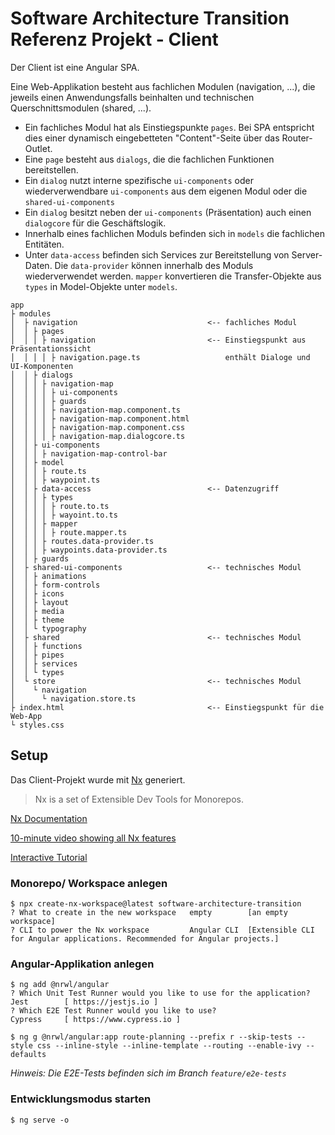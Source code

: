 # Software Architecture Transition Referenz Projekt - Client

Der Client ist eine Angular SPA.

Eine Web-Applikation besteht aus fachlichen Modulen (navigation, ...), 
die jeweils einen Anwendungsfalls beinhalten und 
technischen Querschnittsmodulen (shared, ...).

* Ein fachliches Modul hat als Einstiegspunkte `pages`. Bei SPA entspricht dies einer dynamisch 
eingebetteten "Content"-Seite über das Router-Outlet.
* Eine `page` besteht aus `dialogs`, die die fachlichen Funktionen bereitstellen.
* Ein `dialog` nutzt interne spezifische `ui-components` oder 
wiederverwendbare `ui-components` aus dem eigenen Modul oder die `shared-ui-components`
* Ein `dialog` besitzt neben der `ui-components` (Präsentation) auch einen `dialogcore` für die Geschäftslogik.
* Innerhalb eines fachlichen Moduls befinden sich in `models` die fachlichen Entitäten.
* Unter `data-access` befinden sich Services zur Bereitstellung von Server-Daten. Die `data-provider` können 
innerhalb des Moduls wiederverwendet werden. `mapper` konvertieren die Transfer-Objekte aus `types` 
in Model-Objekte unter `models`.

```
app
├ modules
│  ├ navigation                             <-- fachliches Modul
│  │ ├ pages
│  │ │ ├ navigation                         <-- Einstiegspunkt aus Präsentationssicht
│  │ │ │ ├ navigation.page.ts                   enthält Dialoge und UI-Komponenten
│  │ ├ dialogs
│  │ │ ├ navigation-map
│  │ │ │ ├ ui-components
│  │ │ │ ├ guards
│  │ │ │ ├ navigation-map.component.ts
│  │ │ │ ├ navigation-map.component.html
│  │ │ │ ├ navigation-map.component.css
│  │ │ │ ├ navigation-map.dialogcore.ts
│  │ ├ ui-components
│  │ │ ├ navigation-map-control-bar
│  │ ├ model
│  │ │ ├ route.ts
│  │ │ ├ waypoint.ts
│  │ ├ data-access                          <-- Datenzugriff
│  │ │ ├ types
│  │ │ │ ├ route.to.ts
│  │ │ │ ├ wayoint.to.ts
│  │ │ ├ mapper
│  │ │ │ ├ route.mapper.ts
│  │ │ ├ routes.data-provider.ts
│  │ │ ├ waypoints.data-provider.ts
│  │ ├ guards
│  ├ shared-ui-components                   <-- technisches Modul
│  │ ├ animations
│  │ ├ form-controls
│  │ ├ icons
│  │ ├ layout
│  │ ├ media
│  │ ├ theme
│  │ └ typography
│  ├ shared                                 <-- technisches Modul
│  │ ├ functions
│  │ ├ pipes
│  │ ├ services
│  │ └ types
│  └ store                                  <-- technisches Modul
│    └ navigation
│      └ navigation.store.ts
├ index.html                                <-- Einstiegspunkt für die Web-App
└ styles.css
```

## Setup

Das Client-Projekt wurde mit [Nx](https://nx.dev) generiert. 

> Nx is a set of Extensible Dev Tools for Monorepos.

[Nx Documentation](https://nx.dev/angular)

[10-minute video showing all Nx features](https://nx.dev/angular/getting-started/what-is-nx)

[Interactive Tutorial](https://nx.dev/angular/tutorial/01-create-application)

### Monorepo/ Workspace anlegen

```
$ npx create-nx-workspace@latest software-architecture-transition
? What to create in the new workspace   empty        [an empty workspace]
? CLI to power the Nx workspace         Angular CLI  [Extensible CLI for Angular applications. Recommended for Angular projects.]
```

### Angular-Applikation anlegen

```
$ ng add @nrwl/angular
? Which Unit Test Runner would you like to use for the application?     Jest        [ https://jestjs.io ]
? Which E2E Test Runner would you like to use?                          Cypress     [ https://www.cypress.io ]

$ ng g @nrwl/angular:app route-planning --prefix r --skip-tests --style css --inline-style --inline-template --routing --enable-ivy --defaults
```

_Hinweis: Die E2E-Tests befinden sich im Branch `feature/e2e-tests`_

### Entwicklungsmodus starten

```$ ng serve -o```